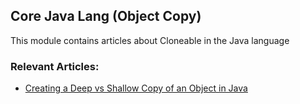 ## Core Java Lang (Object Copy)

This module contains articles about Cloneable in the Java language

### Relevant Articles:

- [Creating a Deep vs Shallow Copy of an Object in Java](https://drafts.baeldung.com/?p=166908)
